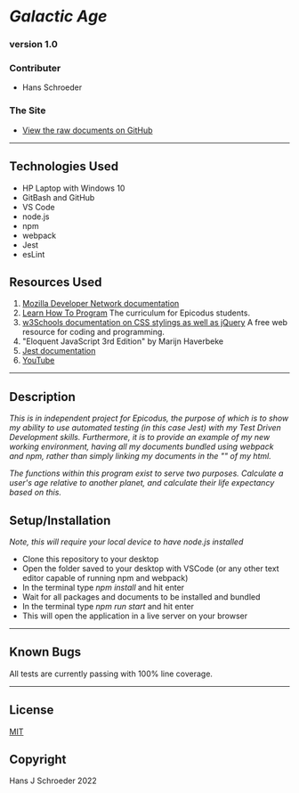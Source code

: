 # _Galactic Age_
### version 1.0

### Contributer
* Hans Schroeder

### The Site
* [View the raw documents on GitHub](https://github.com/hajschroeder/astro-life)
---

## Technologies Used
* HP Laptop with Windows 10
* GitBash and GitHub
* VS Code
* node.js
* npm
* webpack
* Jest
* esLint

## Resources Used
1. [Mozilla Developer Network documentation](https://developer.mozilla.org/en-US/) 
1. [Learn How To Program](https://learnhowtoprogram.com) The curriculum for Epicodus students.
1. [w3Schools documentation on CSS stylings as well as jQuery](https://w3schools.com) A free web resource for coding and programming.
1. "Eloquent JavaScript 3rd Edition" by Marijn Haverbeke
1. [Jest documentation](https://jestjs.io/docs/using-matchers)
1. [YouTube](www.youtube.com)

---

## Description

_This is in independent project for Epicodus, the purpose of which is to show my ability to use automated testing (in this case Jest) with my Test Driven Development skills. Furthermore, it is to provide an example of my new working environment, having all my documents bundled using webpack and npm, rather than simply linking my documents in the "<head/>" of my html._

_The functions within this program exist to serve two purposes. Calculate a user's age relative to another planet, and calculate their life expectancy based on this._

## Setup/Installation
_Note, this will require your local device to have node.js installed_
* Clone this repository to your desktop
* Open the folder saved to your desktop with VSCode (or any other text editor capable of running npm and webpack)
* In the terminal type _npm install_ and hit enter
* Wait for all packages and documents to be installed and bundled
* In the terminal type _npm run start_ and hit enter
* This will open the application in a live server on your browser

___

## Known Bugs
All tests are currently passing with 100% line coverage. 

---

## License 
[MIT](https://choosealicense.com/licenses/mit/)

## Copyright
Hans J Schroeder 2022